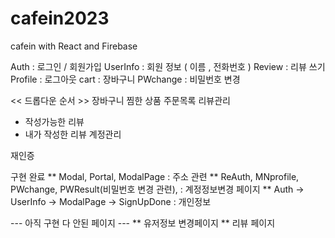 # cafein2023 

cafein with React and Firebase

Auth : 로그인 / 회원가입
UserInfo : 회원 정보 ( 이름 , 전화번호 )
Review : 리뷰 쓰기
Profile : 로그아웃
cart : 장바구니
PWchange : 비밀번호 변경


<< 드롭다운 순서 >>
장바구니
찜한 상품
주문목록
리뷰관리
- 작성가능한 리뷰
- 내가 작성한 리뷰
계정관리

재인증

구현 완료
** Modal, Portal, ModalPage : 주소 관련
** ReAuth, MNprofile, PWchange, PWResult(비밀번호 변경 관련), : 계정정보변경 페이지
** Auth -> UserInfo -> ModalPage -> SignUpDone : 개인정보 



--- 아직 구현 다 안된 페이지 ---
** 유저정보 변경페이지
** 리뷰 페이지
